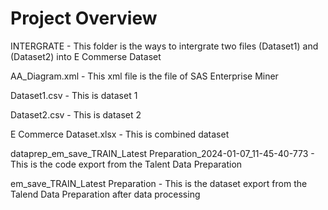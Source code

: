 # Project Overview

INTERGRATE - This folder is the ways to intergrate two files (Dataset1) and (Dataset2) into E Commerse Dataset

AA_Diagram.xml - This xml file is the file of SAS Enterprise Miner

Dataset1.csv - This is dataset 1

Dataset2.csv - This is dataset 2

E Commerce Dataset.xlsx - This is combined dataset

dataprep_em_save_TRAIN_Latest Preparation_2024-01-07_11-45-40-773 - This is the code export from the Talent Data Preparation

em_save_TRAIN_Latest Preparation - This is the dataset export from the Talend Data Preparation after data processing
